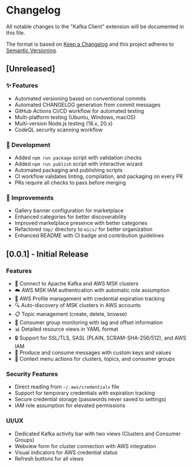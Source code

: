 # Changelog

All notable changes to the "Kafka Client" extension will be documented in this file.

The format is based on [Keep a Changelog](https://keepachangelog.com/) and this project adheres to [Semantic Versioning](https://semver.org/).

## [Unreleased]

### ✨ Features
- Automated versioning based on conventional commits
- Automated CHANGELOG generation from commit messages
- GitHub Actions CI/CD workflow for automated testing
- Multi-platform testing (Ubuntu, Windows, macOS)
- Multi-version Node.js testing (18.x, 20.x)
- CodeQL security scanning workflow

### 🔧 Development
- Added `npm run package` script with validation checks
- Added `npm run publish` script with interactive wizard
- Automated packaging and publishing scripts
- CI workflow validates linting, compilation, and packaging on every PR
- PRs require all checks to pass before merging

### 💄 Improvements
- Gallery banner configuration for marketplace
- Enhanced categories for better discoverability
- Improved marketplace presence with better categories
- Refactored `tmp/` directory to `mics/` for better organization
- Enhanced README with CI badge and contribution guidelines

## [0.0.1] - Initial Release

### Features
- 🔌 Connect to Apache Kafka and AWS MSK clusters
- ☁️ AWS MSK IAM authentication with automatic role assumption
- 🔐 AWS Profile management with credential expiration tracking
- 🔍 Auto-discovery of MSK clusters in AWS accounts
- 📋 Topic management (create, delete, browse)
- 👥 Consumer group monitoring with lag and offset information
- 📊 Detailed resource views in YAML format
- 🔒 Support for SSL/TLS, SASL (PLAIN, SCRAM-SHA-256/512), and AWS IAM
- 📨 Produce and consume messages with custom keys and values
- 🎯 Context menu actions for clusters, topics, and consumer groups

### Security Features
- Direct reading from `~/.aws/credentials` file
- Support for temporary credentials with expiration tracking
- Secure credential storage (passwords never saved to settings)
- IAM role assumption for elevated permissions

### UI/UX
- Dedicated Kafka activity bar with two views (Clusters and Consumer Groups)
- Webview form for cluster connection with AWS integration
- Visual indicators for AWS credential status
- Refresh buttons for all views

